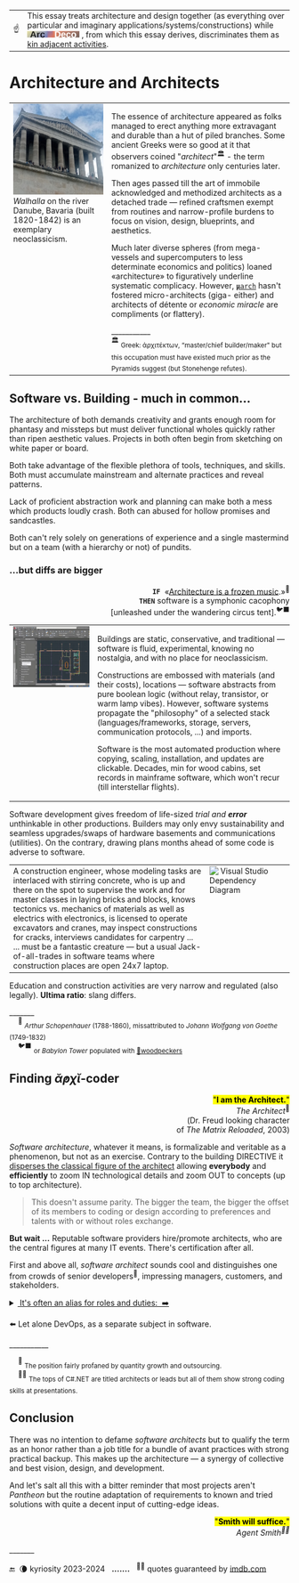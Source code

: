 <table><tr></tr><tr>
 <td widh="39%">☝️</td>
 <td>This essay treats architecture and design together (as everything over particular and imaginary applications/systems/constructions) while
<picture><img alt="&nbsp;Arc Deco" src="../../../../_rsc/_img/ArcDeco/ArcDeco-bar-12px.jpg" 
title="Arc&nbsp;&nbsp;&nbsp;&nbsp;&nbsp;ARChitecture&#013;&#010;D&nbsp;&nbsp;&nbsp;&nbsp;&nbsp;&nbsp;&nbsp;Design&#013;&#010;e&nbsp;&nbsp;&nbsp;&nbsp;&nbsp;&nbsp;&nbsp;&nbsp;dEvelopment&#013;&#010;co&nbsp;&nbsp;&nbsp;&nbsp;&nbsp;&nbsp;COde" /></picture>
, from which this essay derives, discriminates them as <a href="../../../../software/ArcDeco/README+/03.Stripes">kin adjacent activities</a>.
 </td></tr></table>

# Architecture and Architects

<table><tr valign="top">
 <td widh="35%">
  <picture><img alt="&nbsp;Germany-Danube-Walhalla" src="../../../../_rsc/_img/photo/blog/2024.DE-Danube-Walhalla.jpg" /></picture><br />
  <i>Walhalla</i> on the river Danube, Bavaria (built 1820-1842) is an exemplary neoclassicism.
 </td><td width="65%">
<p>The essence of architecture appeared as folks managed to erect anything more extravagant and durable than a hut of piled branches. Some ancient Greeks were so good at it that observers coined "<i>architect</i>"<sup>🏛️</sup> - the term romanized to <i>architecture</i> only centuries later.</p>
<p>Then ages passed till the art of immobile acknowledged and methodized architects as a detached trade &mdash; 
refined craftsmen exempt from routines and narrow-profile burdens to focus on vision, design, blueprints, and aesthetics.</p>
<p>Much later diverse spheres (from mega-vessels and supercomputers to less determinate economics and politics) loaned «architecture» to figuratively underline systematic complicacy. However, <span title="Microarchitecture of hardware systems"><ins><code><b>μ</b>arch</ins></code></span> hasn't fostered micro-architects (giga- either) and architects of détente or <em>economic miracle</em> are compliments (or flattery).</p>
___________<br />
<sup>🏛️</sup> <sub>Greek: ἀρχιτέκτων, “master/chief builder/maker" but this occupation must have existed much prior as the Pyramids suggest (but Stonehenge refutes).</sub>
 </td></tr></table>

## Software vs. Building - much in common...

The architecture of both demands creativity and grants enough room for phantasy and missteps but must deliver functional wholes quickly rather than ripen aesthetic values. Projects in both often begin from sketching on white paper or board.

Both take advantage of the flexible plethora of tools, techniques, and skills. Both must accumulate mainstream and alternate practices and reveal patterns.

Lack of proficient abstraction work and planning can make both a mess which products loudly crash. Both can abused for hollow promises and sandcastles.

Both can't rely solely on generations of experience and a single mastermind but on a team (with a hierarchy or not) of pundits.

### ...but diffs are bigger

<p dir=rtl><sup>🎼</sup>«.<b><code>IF</code></b>&nbsp;<span title=":Full original quote (DE-de)&#013;&#010;.Architektur ist gefrorene Musik»&#013;&#010;Möge es immer beschwingt und)&#013;&#010;«(!harmonisch zugehen in diesem Haus">
 «<ins>Architecture is a frozen music</ins></span><br />
<b><code>THEN</code></b>&nbsp;software is a symphonic cacophony<br />
 <sup>🐦‍⬛</sup>.[unleashed under the wandering circus tent]</p>

<table><tr valign="top">
<td width="30%"><picture><img src="../../../../_rsc/_img/snap/screen/AutoCAD_sample.jpg" alt="&nbsp;AutoCAD drawing" title="AutoCAD&#8482; sample drawing.&#013;&#010;Image credit: AutoDesk&#174;" /></picture></td>
 <td><p>Buildings are static, conservative, and traditional &mdash; software is fluid, experimental, knowing no nostalgia, and with no place for neoclassicism.</p>
 <p>Constructions are embossed with materials (and their costs), locations &mdash; software abstracts from pure boolean logic (without relay, transistor, or warm lamp vibes). However, software systems propagate the "philosophy" of a selected stack (languages/frameworks, storage, servers, communication protocols, ...) and imports.</p>
  <p>Software is the most automated production where copying, scaling, installation, and updates are clickable. Decades, min for wood cabins, set records in mainframe software, which won't recur (till interstellar flights).</p>
 </td>
</tr></table>

Software development gives freedom of life-sized _trial and **error**_ unthinkable in other productions. Builders may only envy sustainability and seamless upgrades/swaps of hardware basements and communications (utilities). On the contrary, drawing plans months ahead of some code is adverse to software.

<table><tr valign="top">
 <td>
  A construction engineer, whose modeling tasks are interlaced with stirring concrete, who is up and there on the spot to supervise the work and for master classes in laying bricks and blocks, knows tectonics vs. mechanics of materials as well as electrics with electronics, is licensed to operate excavators and cranes, may inspect constructions for cracks, interviews candidates for carpentry ...<br />
... must be a fantastic creature &mdash; but a usual Jack-of-all-trades in software teams where construction places are open 24x7 laptop.
 </td>
 <td width="30%"><picture><img src=""../../../../_rsc/_img/snap/screen/VisualStudio-dependency_diagram-sample.jpg" alt="&nbsp;Visual Studio Dependency Diagram" title="Visual Studio&#8482; Dependency diagram&#013;&#010;Image credit: Microsoft&#174;" /></picture></td>
</tr></table>

Education and construction activities are very narrow and regulated (also legally). **Ultima ratio**: slang differs.

\_______\
&nbsp;&nbsp;&nbsp;&nbsp;<sup>🎼</sup> <sub>_Arthur Schopenhauer_ (1788-1860), missattributed to _Johann Wolfgang von Goethe_ (1749-1832)</sub>\
&nbsp;&nbsp;&nbsp;&nbsp;<sup>🐦‍⬛</sup> <sub>or _Babylon Tower_ populated with [💬woodpeckers](../../quotes/README+/aside/controversy.md#woodpecker)</sub> 


## Finding _ᾰ̓ρχῐ_-coder

<p dir=rtl><mark>"<b>.I am the Architect</b>"</mark><br /><sup>🎦</sup><i>The Architect</i><br/>Dr. Freud looking character)<br/>(of <i>The Matrix Reloaded</i>, 2003</p>

*Software architecture*, whatever it means, is formalizable and veritable as a phenomenon, but not as an exercise. Contrary to the building DIRECTIVE it <ins>disperses the classical figure of the architect</ins> allowing **everybody** and **efficiently** to zoom IN technological details and zoom OUT to concepts (up to top architecture). 

> This doesn't assume parity. The bigger the team, the bigger the offset of its members to coding or design according to preferences and talents with or without roles exchange.

**But wait ...** Reputable software providers hire/promote architects, who are the central figures at many IT events. There's certification after all.

First and above all, *software architect* sounds cool and distinguishes one from crowds of senior developers<sup>🙋</sup>, impressing managers, customers, and stakeholders.

<details><summary><ins>&nbsp;It's often an alias for roles and duties:&nbsp;</inst> ➡️</summary>

* _domain expert_ or _business analyst_, who boils down requirements to systematic description,
* _team lead_ or _project manager_,
* _lead_/_senior developer_,
* _consultant_, propagating portfolio of verified solutions to new applications,
* _tutor_, or _technology evangelist_, proposing blueprints for the solution,
* "*librarian-navigator*", somebody with the utmost knowledge of the project,
* geeks from _computer science_.
 
</details>

⬅️ Let alone DevOps, as a separate subject in software.

\___________

&nbsp;&nbsp;&nbsp;&nbsp;<sup>🙋</sup> <sub>The position fairly profaned by quantity growth and outsourcing.</sub>\
&nbsp;&nbsp;&nbsp;&nbsp;<sup>🙋🙋</sup> <sub>The tops of C#.NET are titled architects or leads but all of them show strong coding skills at presentations.</sub>

## Conclusion

There was no intention to defame _software architects_ but to qualify the term as an honor rather than a job title for a bundle of avant practices with strong practical backup. This makes up the architecture &mdash; a synergy of collective and best vision, design, and development.

And let's salt all this with a bitter reminder that most projects aren't _Pantheon_ but the routine adaptation of requirements to known and tried solutions with quite a decent input of cutting-edge ideas.

<p dir=rtl><mark>"<b>.Smith will suffice</b>"</mark><br /><i><sup>🎦🔨</sup>Agent Smith</i></p>

\_______

 🔚 &nbsp;🌘 kyriosity 2023-2024&nbsp;&nbsp;&nbsp;<b>.......</b>&nbsp;&nbsp;&nbsp;<sup>🎦🔨</sup> quotes guaranteed by [imdb.com](https://www.imdb.com/title/tt0234215/quotes/?ref_=tt_trv_qu)
 
